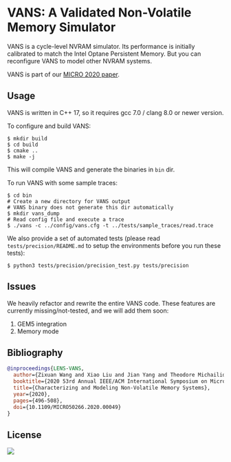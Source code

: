 # VANS: A Validated Non-Volatile Memory Simulator

VANS is a cycle-level NVRAM simulator. Its performance is initially calibrated to match the Intel Optane Persistent
Memory. But you can reconfigure VANS to model other NVRAM systems.

VANS is part of our [MICRO 2020 paper](https://cseweb.ucsd.edu/~ziw002/files/micro20-lens-vans.pdf).

## Usage

VANS is written in C++ 17, so it requires gcc 7.0 / clang 8.0 or newer version.

To configure and build VANS:

```shell
$ mkdir build
$ cd build
$ cmake ..
$ make -j
```

This will compile VANS and generate the binaries in `bin` dir.

To run VANS with some sample traces:

```shell
$ cd bin
# Create a new directory for VANS output
# VANS binary does not generate this dir automatically
$ mkdir vans_dump
# Read config file and execute a trace
$ ./vans -c ../config/vans.cfg -t ../tests/sample_traces/read.trace
```

We also provide a set of automated tests (please read `tests/precision/README.md` to setup the environments before you
run these tests):

```shell
$ python3 tests/precision/precision_test.py tests/precision
```

## Issues

We heavily refactor and rewrite the entire VANS code. These features are currently missing/not-tested, and we will add them soon:

1. GEM5 integration
2. Memory mode


## Bibliography

```bibtex
@inproceedings{LENS-VANS,
  author={Zixuan Wang and Xiao Liu and Jian Yang and Theodore Michailidis and Steven Swanson and Jishen Zhao},
  booktitle={2020 53rd Annual IEEE/ACM International Symposium on Microarchitecture (MICRO)},
  title={Characterizing and Modeling Non-Volatile Memory Systems},
  year={2020},
  pages={496-508},
  doi={10.1109/MICRO50266.2020.00049}
}
```

## License

[![](https://img.shields.io/github/license/TheNetAdmin/VANS)](LICENSE)
